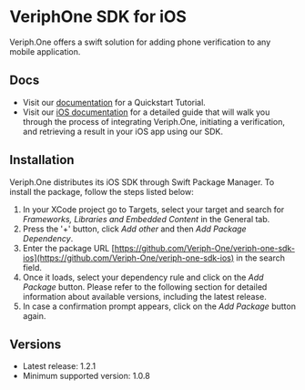 # VeriphOne SDK for iOS

Veriph.One offers a swift solution for adding phone verification to any mobile application.

## Docs

- Visit our [documentation](https://developer.veriph.one) for a Quickstart Tutorial.
- Visit our [iOS documentation](https://developer.veriph.one/docs/ios/start) for a detailed guide that will walk you through the process of integrating Veriph.One, initiating a verification, and retrieving a result in your iOS app using our SDK.

## Installation

Veriph.One distributes its iOS SDK through Swift Package Manager. To install the package, follow the steps listed below:

1. In your XCode project go to Targets, select your target and search for _Frameworks, Libraries and Embedded Content_ in the General tab.
2. Press the '+' button, click _Add other_ and then _Add Package Dependency_.
3. Enter the package URL [https://github.com/Veriph-One/veriph-one-sdk-ios](https://github.com/Veriph-One/veriph-one-sdk-ios) in the search field.
4. Once it loads, select your dependency rule and click on the _Add Package_ button. Please refer to the following section for detailed information about available versions, including the latest release.
5. In case a confirmation prompt appears, click on the _Add Package_ button again.

## Versions

- Latest release: 1.2.1
- Minimum supported version: 1.0.8
